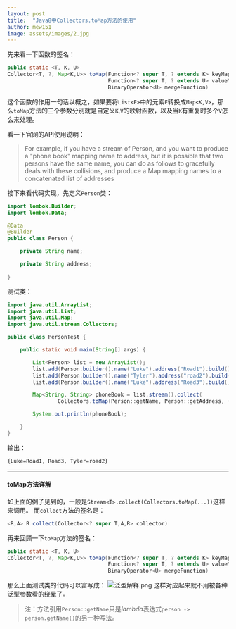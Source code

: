 ```yaml
---
layout: post
title:  "Java8中Collectors.toMap方法的使用"
author: mew151
image: assets/images/2.jpg
---
```


先来看一下函数的签名：
```Java
public static <T, K, U>
Collector<T, ?, Map<K,U>> toMap(Function<? super T, ? extends K> keyMapper,
                                Function<? super T, ? extends U> valueMapper,
                                BinaryOperator<U> mergeFunction)
```
这个函数的作用一句话以概之，如果要将`List<E>`中的元素`E`转换成`Map<K,V>`，那么`toMap`方法的三个参数分别就是自定义`K`,`V`的映射函数，以及当`K`有重复时多个`V`怎么来处理。

看一下官网的API使用说明：
> For example, if you have a stream of Person, and you want to produce a "phone book" mapping name to address, but it is possible that two persons have the same name, you can do as follows to gracefully deals with these collisions, and produce a Map mapping names to a concatenated list of addresses

接下来看代码实现，先定义`Person`类：
```Java
import lombok.Builder;
import lombok.Data;

@Data
@Builder
public class Person {

    private String name;

    private String address;
    
}
```
测试类：
```Java
import java.util.ArrayList;
import java.util.List;
import java.util.Map;
import java.util.stream.Collectors;

public class PersonTest {

    public static void main(String[] args) {

        List<Person> list = new ArrayList();
        list.add(Person.builder().name("Luke").address("Road1").build());
        list.add(Person.builder().name("Tyler").address("road2").build());
        list.add(Person.builder().name("Luke").address("Road3").build());

        Map<String, String> phoneBook = list.stream().collect(
                Collectors.toMap(Person::getName, Person::getAddress, (s, a) -> s + ", " + a));

        System.out.println(phoneBook);

    }
}
```
输出：
```Bash
{Luke=Road1, Road3, Tyler=road2}
```
---
#### toMap方法详解
如上面的例子见到的，一般是`Stream<T>.collect(Collectors.toMap(...))`这样来调用。
而`collect`方法的签名是：
```Java
<R,A> R collect(Collector<? super T,A,R> collector)
```
再来回顾一下`toMap`方法的签名：
```Java
public static <T, K, U>
Collector<T, ?, Map<K,U>> toMap(Function<? super T, ? extends K> keyMapper,
                                Function<? super T, ? extends U> valueMapper,
                                BinaryOperator<U> mergeFunction)
```
那么上面测试类的代码可以富写成：
![泛型解释.png](https://upload-images.jianshu.io/upload_images/2680007-e2f9a1bd3d915ac7.png?imageMogr2/auto-orient/strip%7CimageView2/2/w/1052)
这样对应起来就不用被各种泛型参数看的绕晕了。
>注：方法引用`Person::getName`只是*lambda*表达式`person -> person.getName()`的另一种写法。